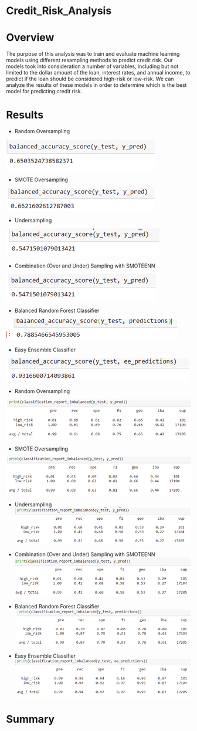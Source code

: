 # Credit_Risk_Analysis

# Overview
The purpose of this analysis was to train and evaluate machine learning models using different resampling methods to predict credit risk. Our models took into consideration a number of variables, including but not limited to the dollar amount of the loan, interest rates, and annual income, to predict if the loan should be considered high-risk or low-risk. We can analyze the results of these models in order to determine which is the best model for predicting credit risk. 

# Results 

- Random Oversampling

![ba1](ba1.PNG)



- SMOTE Oversampling

![ba2](ba2.PNG)



- Undersampling

![ba3](ba3.PNG)



- Combination (Over and Under) Sampling with SMOTEENN

![ba4](ba4.PNG)



- Balanced Random Forest Classifier

![ba5](ba5.PNG)



- Easy Ensemble Classifier

![ba6](ba6.PNG)



- Random Oversampling

![ci1](ci1.PNG)



- SMOTE Oversampling

![ci2](ci2.PNG)


- Undersampling
![ci3](ci3.PNG)


- Combination (Over and Under) Sampling with SMOTEENN
![ci4](ci4.PNG)

- Balanced Random Forest Classifier
![ci5](ci5.PNG)

- Easy Ensemble Classifier
![ci6](ci6.PNG)


# Summary 

